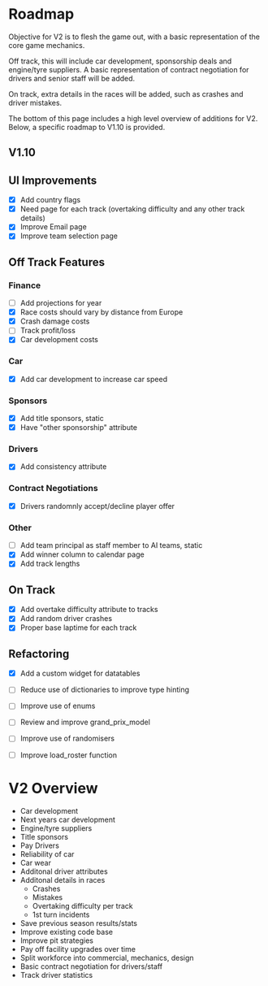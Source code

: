 # Roadmap

Objective for V2 is to flesh the game out, with a basic representation of the core game mechanics.

Off track, this will include car development, sponsorship deals and engine/tyre suppliers. A basic representation of contract negotiation for drivers and senior staff will be added.

On track, extra details in the races will be added, such as crashes and driver mistakes. 

The bottom of this page includes a high level overview of additions for V2. Below, a specific roadmap to V1.10 is provided.

## V1.10


## UI Improvements

- [x] Add country flags
- [x] Need page for each track (overtaking difficulty and any other track details)
- [x] Improve Email page
- [x] Improve team selection page

## Off Track Features

### Finance

- [ ] Add projections for year
- [x] Race costs should vary by distance from Europe
- [x] Crash damage costs
- [ ] Track profit/loss
- [x] Car development costs

### Car

- [x] Add car development to increase car speed

### Sponsors

- [x] Add title sponsors, static
- [X] Have "other sponsorship" attribute

### Drivers

- [x] Add consistency attribute

### Contract Negotiations

- [x] Drivers randomnly accept/decline player offer
		
### Other

- [ ] Add team principal as staff member to AI teams, static
- [x] Add winner column to calendar page
- [x] Add track lengths

## On Track

- [x] Add overtake difficulty attribute to tracks
- [x] Add random driver crashes
- [x] Proper base laptime for each track

## Refactoring

- [x] Add a custom widget for datatables
- [ ] Reduce use of dictionaries to improve type hinting
- [ ] Improve use of enums
- [ ] Review and improve grand_prix_model
- [ ] Improve use of randomisers
- [ ] Improve load_roster function


# V2 Overview

- Car development
- Next years car development
- Engine/tyre suppliers
- Title sponsors
- Pay Drivers
- Reliability of car
- Car wear
- Additonal driver attributes
- Additonal details in races
	- Crashes
	- Mistakes
	- Overtaking difficulty per track
	- 1st turn incidents
- Save previous season results/stats
- Improve existing code base
- Improve pit strategies
- Pay off facility upgrades over time
- Split workforce into commercial, mechanics, design
- Basic contract negotiation for drivers/staff
- Track driver statistics

